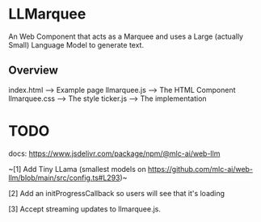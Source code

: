 # LLMarquee
An Web Component that acts as a Marquee and uses a Large (actually Small) Language Model to generate text.

## Overview
index.html --> Example page
llmarquee.js --> The HTML Component
llmarquee.css --> The style
ticker.js --> The implementation

# TODO
docs: https://www.jsdelivr.com/package/npm/@mlc-ai/web-llm

~[1] Add Tiny LLama (smallest models on https://github.com/mlc-ai/web-llm/blob/main/src/config.ts#L293)~

[2] Add an initProgressCallback so users will see that it's loading

[3] Accept streaming updates to llmarquee.js.

